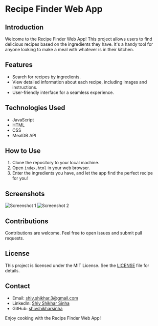 # Recipe Finder Web App

## Introduction

Welcome to the Recipe Finder Web App! This project allows users to find delicious recipes based on the ingredients they have. It's a handy tool for anyone looking to make a meal with whatever is in their kitchen.

## Features

- Search for recipes by ingredients.
- View detailed information about each recipe, including images and instructions.
- User-friendly interface for a seamless experience.

## Technologies Used

- JavaScript
- HTML
- CSS
- MealDB API

## How to Use

1. Clone the repository to your local machine.
2. Open `index.html` in your web browser.
3. Enter the ingredients you have, and let the app find the perfect recipe for you!

## Screenshots

![Screenshot 1](screenshots/screenshot1.png)
![Screenshot 2](screenshots/screenshot2.png)

## Contributions

Contributions are welcome. Feel free to open issues and submit pull requests.

## License

This project is licensed under the MIT License. See the [LICENSE](LICENSE) file for details.

## Contact

- Email: shiv.shikhar.3@gmail.com
- LinkedIn: [Shiv Shikhar Sinha](https://www.linkedin.com/in/shivshikharsinha)
- GitHub: [shivshikharsinha](https://github.com/shivshikharsinha)

Enjoy cooking with the Recipe Finder Web App!
